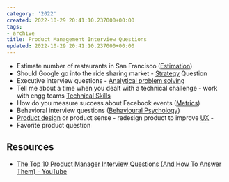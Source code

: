 ```yaml
---
category: '2022'
created: 2022-10-29 20:41:10.237000+00:00
tags:
- archive
title: Product Management Interview Questions
updated: 2022-10-29 20:41:10.237000+00:00
---
```

   
   
- Estimate number of restaurants in San Francisco ([Estimation](../areas/Estimation.md))   
- Should Google go into the ride sharing market - [Strategy](../areas/Strategy.md) Question   
- Executive interview questions - [Analytical problem solving](../areas/Analytical%20problem%20solving.md)   
- Tell me about a time when you dealt with a technical challenge - work with engg teams [Technical Skills](../projects/Technical%20Skills.md)   
- How do you measure success about Facebook events ([Metrics](../areas/Metrics.md))   
- Behavioral interview questions ([Behavioural Psychology](../areas/Behavioural%20Psychology.md))   
- [Product design](../archive/Product%20design.md) or product sense - redesign product to improve [UX](../areas/UX.md) -    
- Favorite product question   
   
## Resources   
   
   
- [The Top 10 Product Manager Interview Questions (And How To Answer Them) - YouTube](https://www.youtube.com/watch?v=m-qyEDwB1tw)